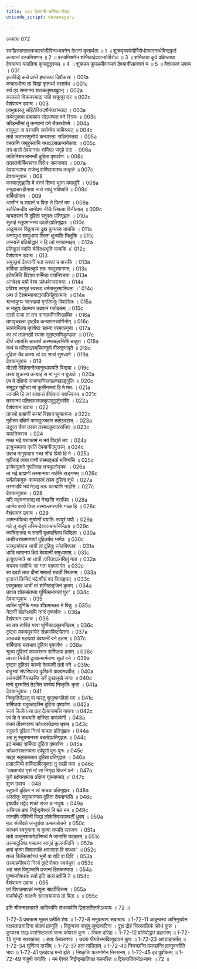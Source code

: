 ```yaml
---
title: ०७२ देवयानी-शर्मिष्ठा-विग्रहः
unicode_script: devanagari

---
```



अध्यायः 072

स्वर्गंप्रत्यागतात्कचात्संजीविन्यध्ययनेन देवानां कृतार्थता ॥ 1 ॥ शुक्रवृषपर्वणोर्विरोधोत्पादनार्थमिन्द्रकृतं कन्यानां वस्त्रमिश्रणम् ॥ 2 ॥ वस्त्रमिश्रणेन शर्मिष्ठादेवयान्योर्विरोधः ॥ 3 ॥ शर्मिष्ठया कूपे प्रक्षिप्ताया देवयान्या ययातिना कूपादुद्धरणम् ॥ 4 ॥ शुक्रस्य कूपसमीपागमनं देवयानीसान्त्वनं च ॥ 5 ॥
वैशंपायन उवाच ।	001  
कृतविद्ये कचे प्राप्ते हृष्टरूपा दिवौकसः ।	001a  
कचादधीत्य तां विद्यां कृतार्था भरतर्षभ ॥	001c  
सर्व एव समागम्य शतक्रतुमथाब्रुवन् ।	002a  
कालस्ते विक्रमस्याद्य जहि शत्रून्पुरन्दर ॥	002c  
वैशंपायन उवाच ।	003  
एवमुक्तस्तु सहितैस्त्रिदशैर्मघवांस्तदा ।	003a  
तथेत्युक्त्वा प्रचक्राम सोऽपश्यत वने स्त्रियः ॥	003c  
क्रीडन्तीनां तु कन्यानां वने चैत्ररथोपमे ।	004a  
वायुभूतः स वस्त्राणि सर्वाण्येव व्यमिश्रयत् ॥	004c  
ततो जलात्समुत्तीर्य कन्यास्ताः सहितास्तदा ।	005a  
वस्त्राणि जगृहुस्तानि यथाऽऽसन्नान्यनेकशः ॥	005c  
तत्र वासो देवयानयाः शर्मिष्ठा जगृहे तदा ।	006a  
व्यतिमिश्रमजानन्ती दुहिता वृषपर्वणः ॥	006c  
ततस्तयोर्मिथस्तत्र विरोधः समजायत ।	007a  
देवयान्याश्च राजेन्द्र शर्मिष्ठायाश्च तत्कृते ॥	007c  
देवयान्युवाच ।	008  
कस्माद्गृह्णासि मे वस्त्रं शिष्या भूत्वा ममासुरि ।	008a  
समुदाचारहीनाया न ते साधु भविष्यति ॥	008c  
शर्मिष्ठोवाच ।	009  
आसीनं च शयानं च पिता ते पितरं मम ।	009a  
स्तौतिबन्दीव चाभीक्ष्णं नीचैः स्थित्वा विनीतवत् ॥	009c  
याचतस्त्वं हि दुहिता स्तुवतः प्रतिगृह्णतः ।	010a  
सुताहं स्तूयमानस्य ददतोऽप्रतिगृह्णतः ॥	010c  
आदुन्वस्व विदुन्वस्व द्रुह्य कुप्यस्व याचकि ।	011a  
अनायुधा सायुधाया रिक्ता क्षुभ्यसि भिक्षुकि ॥	011c  
लप्स्यसे प्रतियोद्धारं न हि त्वां गणयाम्यहम् ।	012a  
प्रतिकूलं वदसि चेदितःप्रभृति याचकि ॥'	012c  
वैशंपायन उवाच ।	013  
समुच्छ्रयं देवयानीं गतां सक्तां च वाससि ।	013a  
शर्मिष्ठा प्राक्षिपत्कूपे ततः स्वपुरमागमत् ।	013c  
हतेयमिति विज्ञाय शर्मिष्ठा पापनिश्चया ॥	013e  
अनवेक्ष्य ययौ वेश्म क्रोधवेगपरायणा ।	014a  
प्रविश्य स्वगृहं स्वस्था धर्ममासुरमास्थिता ।'	014c  
अथ तं देशमभ्यागाद्ययातिर्नहुषात्मजः ॥	014e  
श्रान्तयुग्यः श्रान्तहयो मृगलिप्सुः पिपासितः ।	015a  
स नाहुषः प्रेक्षमाण उदपानं गतोदकम् ॥	015c  
ददर्श राजा तां तत्र कन्यामग्निशिखामिव ।	016a  
तामपृच्छत्स दृष्ट्वैव कन्याममरवर्णिनीम् ॥	016c  
सान्त्वयित्वा नृपश्रेष्ठः साम्ना परमवल्गुना ।	017a  
का त्वं ताम्रनखी श्यामा सुमृष्टमणिकुण्डला ॥	017c  
दीर्घं ध्यायसि चात्यर्थं कस्माच्छ्वसिषि चातुरा ।	018a  
कथं च पतिताऽस्यस्मिन्कूपे वीरुत्तृणावृते ॥	018c  
दुहिता चैव कस्य त्वं वद सत्यं सुमध्यमे ।	019a  
देवयान्युवाच ।	019  
योऽसौ देवैर्हतान्दैत्यानुत्थापयति विद्यया ॥	019c  
तस्य शुक्रस्य कन्याहं स मां नूनं न बुध्यते ।	020a  
एष मे दक्षिणो राजन्पाणिस्ताम्रनखाङ्गुलिः ॥	020c  
समुद्धर गृहीत्वा मां कुलीनस्त्वं हि मे मतः ।	021a  
जानामि हि त्वां संशान्तं वीर्यवन्तं यशस्विनम् ॥	021c  
तस्मान्मां पतितामस्मात्कूपादुद्धर्तुमर्हसि ।	022a  
वैशंपायन उवाच ।	022  
तामथो ब्राह्मणीं कन्यां विज्ञायनहुषात्मजः ॥	022c  
गृहीत्वा दक्षिणे पाणावुज्जहार ततोऽवटात् ।	023a  
उद्धृत्य चैनां तरसा तस्मात्कूपान्नराधिपः ॥	023c  
ययातिरुवाच ।	024  
गच्छ भद्रे यथाकामं न भयं विद्यते तव ।	024a  
इत्युच्यमाना नृपतिं देवयानीदमुत्तरम् ॥	024c  
उवाच मामुपादाय गच्छ शीघ्रं प्रियो हि मे ।	025a  
गृहीताहं त्वया पाणौ तस्माद्भर्ता भविष्यसि ॥	025c  
इत्येवमुक्तो नृपतिराह क्षत्रकुलोद्भवः ।	026a  
त्वं भद्रे ब्राह्मणी तस्मान्मया नार्हसि सङ्गमम् ॥	026c  
सर्वलोकगुरुः काव्यस्त्वं तस्य दुहिता शुभे ।	027a  
तस्मादपि भयं मेऽद्य ततः कल्याणि नार्हसि ॥	027c  
देवयान्युवाच ।	028  
यदि मद्वचनान्नाद्य मां नेच्छसि नराधिप ।	028a  
त्वामेव वरये पित्रा तस्माल्लप्स्यसि गच्छ हि ॥	028c  
वैशंपायन उवाच ।	029  
आमन्त्रयित्वा सुश्रोणीं ययातिः स्वपुरं ययौ ।	029a  
गते तु नाहुषे तस्मिन्देवयान्यप्यनिन्दिता ॥	029c  
क्वचिद्गत्वा च रुदती वृक्षमाश्रित्य धिष्ठिता ।	030a  
ततश्चिरायमाणायां दुहितर्यथ भार्गवः ॥	030c  
संस्मृत्योवाच धात्रीं तां दुहितुः स्नेहविक्लवः ।	031a  
धात्रि त्वमानय क्षिप्रं देवयानीं समुध्यमाम् ॥	031c  
इत्युक्तमात्रे सा धात्री त्वरिताऽऽनयितुं गता ।	032a  
यत्रयत्र सशीभिः सा गता पदममार्गत ॥	032c  
सा ददर्श तथा दीनां श्रमार्तां रुदतीं स्थिताम् ।	033a  
वृत्तान्तं किमिदं भद्रे शीघ्रं वद पिताह्वयत् ॥	033c  
एवमुक्ताह धात्रीं तां शर्मिष्ठावृजिनं कृतम् ।	034a  
उवाच शोकसंतप्ता घूर्णिकामागतां पुरः' ॥	034c  
देवयान्युवाच ।	035  
त्वरितं घूर्णिके गच्छ शीघ्रमाचक्ष्व मे पितुः ॥	035a  
नेदानीं संप्रवेक्ष्यामि नगरं वृषपर्वणः ।	036a  
वैशंपायन उवाच ।	036  
सा तत्र त्वरितं गत्वा घूर्णिकाऽसुरमन्दिरम् ॥	036c  
दृष्ट्वा काव्यमुवाचेदं संभ्रमाविष्टचेतना ।	037a  
आचचक्षे महाप्राज्ञं देवयानीं वने हताम् ॥	037c  
शर्मिष्ठया महाभाग दुहित्रा वृषपर्वणः ।	038a  
श्रुत्वा दुहितरं काव्यस्तत्र शर्मिष्ठया हताम् ॥	038c  
त्वरया निर्ययौ दुःखान्मार्गमाणः सुतां वने ।	039a  
दृष्ट्वा दुहितरं काव्यो देवयानीं ततो वने ॥	039c  
बाहुभ्यां संपरिष्वज्य दुःखितो वाक्यमब्रवीत् ।	040a  
आत्मदोषैर्नियच्छन्ति सर्वे दुःखसुखे जनाः ॥	040c  
मन्ये दुश्चरितं तेऽस्ति यस्येयं निष्कृतिः कृता ।	041a  
देवयान्युवाच ।	041  
निष्कृतिर्मेऽस्तु वा मास्तु शृणुष्वावहितो मम ॥	041c  
शर्मिष्ठया यदुक्ताऽस्मि दुहित्रा वृषपर्वणः ॥	042a  
सत्यं किलैतत्सा प्राह दैत्यानामसि गायनः ॥	042c  
एवं हि मे कथयति शर्मिष्ठा वार्षपर्वणी ।	043a  
वचनं तीक्ष्णपरुषं क्रोधरक्तेक्षणा भृशम् ॥	043c  
स्तुवतो दुहिता नित्यं याचतः प्रतिगृह्णतः ।	044a  
अहं तु स्तूयमानस्य ददतोऽप्रतिगृह्णतः ॥	044c  
इदं मामाह शर्मिष्ठा दुहिता वृषपर्वणः ।	045a  
क्रोधसंरक्तनयना दर्पपूर्णा पुनः पुनः ॥	045c  
यद्यहं स्तुवतस्तात दुहिता प्रतिगृह्णतः ।	046a  
प्रसादयिष्ये शर्मिष्ठामित्युक्ता तु सखी मया ॥	046c  
`उक्ताप्येवं भृशं मां सा निगृह्य विजने वने ।	047a  
कूपे प्रक्षेपयामास प्रक्षिप्य गृहमागमत् ॥'	047c  
शुक्र उवाच ।	048  
स्तुवतो दुहिता न त्वं याचतः प्रतिगृह्णतः ।	048a  
अस्तोतुः स्तूयमानस्य दुहिता देवयान्यसि ॥	048c  
वृषपर्वैव तद्वेद शक्रो राजा च नाहुषः ।	049a  
अचिन्त्यं ब्रह्म निर्द्वन्द्वमैश्वरं हि बलं मम ॥	049c  
जानामि जीविनीं विद्यां लोकेस्मिञ्शाश्वतीं ध्रुवम् ।	050a  
मृतः संजीवते जन्तुर्यया कमललोचने ॥	050c  
कत्थनं स्वगुणानां च कृत्वा तप्यति सञ्जनः ।	051a  
ततो वक्तुमशक्तोऽस्मित्वं मे जानासि यद्बलम् ॥	051c  
तसमादुत्तिष्ठ गच्छामः स्वगृहं कुलनन्दिनि ।	052a  
क्षमां कृत्वा विशालाक्षि क्षमासारा हि साधवः' ॥	052c  
यच्च किंचित्सर्वगतं भूमौ वा यदि वा दिवि ।	053a  
तस्याहमीश्वरो नित्यं तुष्टेनोक्तः स्वयंभुवा ॥	053c  
अहं जलं विमुञ्चामि प्रजानां हितकाम्यया ।	054a  
पुष्णाम्यौषधयः सर्वा इति सत्यं ब्रवीमि ते ॥	054c  
वैशंपायन उवाच ।	055  
एवं विषादमापन्नां मन्युना संप्रपीडिताम् ।	055a  
वचनैर्मधुरैः श्लक्ष्णैः सान्त्वयामास तां पिता ॥ ॥	055c  

इति श्रीमन्महाभारते आदिपर्वणि संभवपर्वणि द्विसप्ततितमोऽध्यायः ॥ 72 ॥

1-72-3 प्रचक्राम भूतलं प्रतीति शेषः ॥ 1-72-8 समुदाचारः सदाचारः ॥ 1-72-11 आदुन्वस्व आभिमुख्येन वक्षस्ताडनादिना संतापं प्राप्नुहि । विदुन्वस्व पांसुषु लुण्ठनादिना । द्रुह्य द्रोहं चिरकालिकं क्रोधं कुरु । कुप्यस्व सद्यः परानिष्टफलो यत्नः कोपस्तं कुरु । रिक्ता दरिद्रा ॥ 1-72-12 प्रतियोद्धारं प्रहर्तारम् ॥ 1-72-15 युग्या रथवाहकाः । हयाः केवलाश्वाः । उदकं पीयतेस्मादित्युदपानं कूपः ॥ 1-72-23 अवटाद्गर्तात् ॥ 1-72-34 घूर्णिकां दासीम् ॥ 1-72-37 हतां ताडिताम् ॥ 1-72-40 नियच्छन्ति प्रयच्छन्ति प्राप्नुवन्तीति भावः ॥ 1-72-41 एतदेवाह मन्ये इति । निष्कृतिः फलभोगेन निरसनम् ॥ 1-72-45 इदं पूर्वोक्तम् ॥ 1-72-49 नाहुषो ययातिः । मम ऐश्वरं निर्द्वन्द्वमप्रतिपक्षं बलमस्ति ॥ द्विसप्ततितमोऽध्यायः ॥ 72 ॥